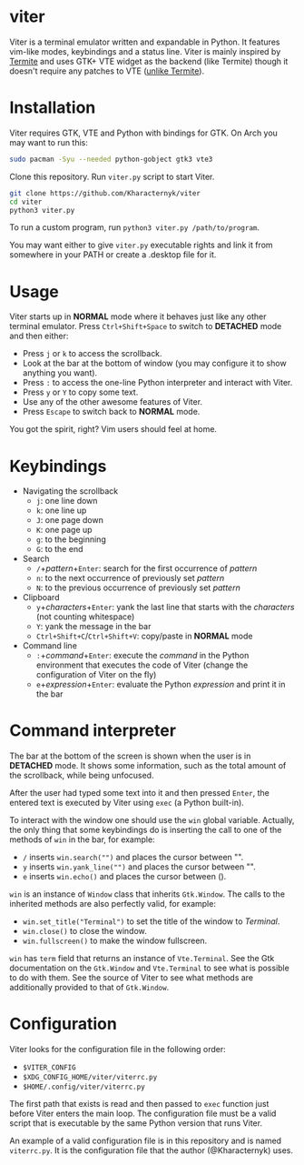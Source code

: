 # viter
Viter is a terminal emulator written and expandable in Python. It features vim-like modes, keybindings and a status line. Viter is mainly inspired by [Termite](https://github.com/thestinger/termite) and uses GTK+ VTE widget as the backend (like Termite) though it doesn't require any patches to VTE ([unlike Termite](https://github.com/thestinger/termite#dependencies)).

# Installation
Viter requires GTK, VTE and Python with bindings for GTK. On Arch you may want to run this:
```bash
sudo pacman -Syu --needed python-gobject gtk3 vte3
```
Clone this repository. Run `viter.py` script to start Viter.
```bash
git clone https://github.com/Kharacternyk/viter
cd viter
python3 viter.py
```
To run a custom program, run `python3 viter.py /path/to/program`.

You may want either to give `viter.py` executable rights and link it from somewhere in your PATH or create a .desktop file for it.

# Usage
Viter starts up in **NORMAL** mode where it behaves just like any other terminal emulator. Press `Ctrl+Shift+Space` to switch to **DETACHED** mode and then either:
- Press `j` or `k` to access the scrollback.
- Look at the bar at the bottom of window (you may configure it to show anything you want).
- Press `:` to access the one-line Python interpreter and interact with Viter.
- Press `y` or `Y` to copy some text.
- Use any of the other awesome features of Viter.
- Press `Escape` to switch back to **NORMAL** mode.

You got the spirit, right? Vim users should feel at home.

# Keybindings
- Navigating the scrollback
    - `j`: one line down
    - `k`: one line up
    - `J`: one page down
    - `K`: one page up
    - `g`: to the beginning
    - `G`: to the end
- Search
    - `/`+_pattern_+`Enter`: search for the first occurrence of _pattern_
    - `n`: to the next occurrence of previously set _pattern_
    - `N`: to the previous occurrence of previously set _pattern_
- Clipboard
    - `y`+_characters_+`Enter`: yank the last line that starts with the _characters_ (not counting whitespace)
    - `Y`: yank the message in the bar
    - `Ctrl+Shift+C`/`Ctrl+Shift+V`: copy/paste in **NORMAL** mode
- Command line
    - `:`+_command_+`Enter`: execute the _command_ in the Python environment that executes the code of Viter (change the configuration of Viter on the fly)
    - `e`+_expression_+`Enter`: evaluate the Python _expression_ and print it in the bar

# Command interpreter
The bar at the bottom of the screen is shown when the user is in **DETACHED** mode. It shows some information, such as the total amount of the scrollback, while being unfocused.

After the user had typed some text into it and then pressed `Enter`, the entered text is executed by Viter using `exec` (a Python built-in).

To interact with the window one should use the `win` global variable. Actually, the only thing that some keybindings do is inserting the call to one of the methods of `win` in the bar, for example:
- `/` inserts `win.search("")` and places the cursor between "".
- `y` inserts `win.yank_line("")` and places the cursor between "".
- `e` inserts `win.echo()` and places the cursor between ().

`win` is an instance of `Window` class that inherits `Gtk.Window`. The calls to the inherited methods are also perfectly valid, for example:
- `win.set_title("Terminal")` to set the title of the window to _Terminal_.
- `win.close()` to close the window.
- `win.fullscreen()` to make the window fullscreen.

`win` has `term` field that returns an instance of `Vte.Terminal`. See the Gtk documentation on the `Gtk.Window` and `Vte.Terminal` to see what is possible to do with them. See the source of Viter to see what methods are additionally provided to that of `Gtk.Window`.

# Configuration
Viter looks for the configuration file in the following order:
- `$VITER_CONFIG`
- `$XDG_CONFIG_HOME/viter/viterrc.py`
- `$HOME/.config/viter/viterrc.py`

The first path that exists is read and then passed to `exec` function just before Viter enters the main loop. The configuration file must be a valid script that is executable by the same Python version that runs Viter.

An example of a valid configuration file is in this repository and is named `viterrc.py`. It is the configuration file that the author (@Kharacternyk) uses.
